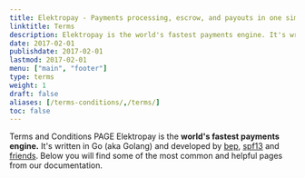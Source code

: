 ```yaml
---
title: Elektropay - Payments processing, escrow, and payouts in one simple API | Terms
linktitle: Terms
description: Elektropay is the world's fastest payments engine. It's written in Go (aka Golang) and developed by Everpay.
date: 2017-02-01
publishdate: 2017-02-01
lastmod: 2017-02-01
menu: ["main", "footer"]
type: terms
weight: 1
draft: false
aliases: [/terms-conditions/,/terms/]
toc: false
---
```


Terms and Conditions PAGE
Elektropay is the **world's fastest payments engine.** It's written in Go (aka Golang) and developed by [bep](https://github.com/bep), [spf13](https://github.com/spf13) and [friends](https://github.com/gohugoio/hugo/graphs/contributors). Below you will find some of the most common and helpful pages from our documentation.

